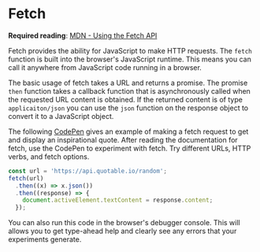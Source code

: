 # Fetch

**Required reading**: [MDN - Using the Fetch API](https://developer.mozilla.org/en-US/docs/Web/API/Fetch_API/Using_Fetch)

Fetch provides the ability for JavaScript to make HTTP requests. The `fetch` function is built into the browser's JavaScript runtime. This means you can call it anywhere from JavaScript code running in a browser.

The basic usage of fetch takes a URL and returns a promise. The promise `then` function takes a callback function that is asynchronously called when the requested URL content is obtained. If the returned content is of type `applicaiton/json` you can use the `json` function on the response object to convert it to a JavaScript object.

The following [CodePen](https://codepen.io/leesjensen/pen/ExRoqPz) gives an example of making a fetch request to get and display an inspirational quote. After reading the documentation for fetch, use the CodePen to experiment with fetch. Try different URLs, HTTP verbs, and fetch options.

```javascript
const url = 'https://api.quotable.io/random';
fetch(url)
  .then((x) => x.json())
  .then((response) => {
    document.activeElement.textContent = response.content;
  });
```

You can also run this code in the browser's debugger console. This will allows you to get type-ahead help and clearly see any errors that your experiments generate.
